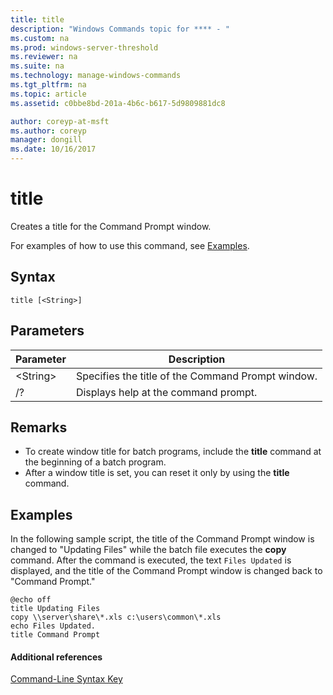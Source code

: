 ```yaml
---
title: title
description: "Windows Commands topic for **** - "
ms.custom: na
ms.prod: windows-server-threshold
ms.reviewer: na
ms.suite: na
ms.technology: manage-windows-commands
ms.tgt_pltfrm: na
ms.topic: article
ms.assetid: c0bbe8bd-201a-4b6c-b617-5d9809881dc8

author: coreyp-at-msft
ms.author: coreyp
manager: dongill
ms.date: 10/16/2017
---
```


# title



Creates a title for the Command Prompt window.

For examples of how to use this command, see [Examples](#BKMK_examples).

## Syntax

```
title [<String>]
```

## Parameters

|Parameter|Description|
|---------|-----------|
|\<String>|Specifies the title of the Command Prompt window.|
|/?|Displays help at the command prompt.|

## Remarks

-   To create window title for batch programs, include the **title** command at the beginning of a batch program.
-   After a window title is set, you can reset it only by using the **title** command.

## <a name="BKMK_examples"></a>Examples

In the following sample script, the title of the Command Prompt window is changed to "Updating Files" while the batch file executes the **copy** command. After the command is executed, the text `Files Updated` is displayed, and the title of the Command Prompt window is changed back to "Command Prompt."
```
@echo off
title Updating Files
copy \\server\share\*.xls c:\users\common\*.xls
echo Files Updated.
title Command Prompt
```

#### Additional references

[Command-Line Syntax Key](command-line-syntax-key.md)